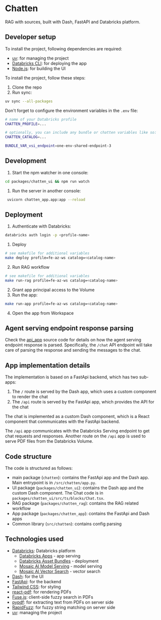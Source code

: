 # Chatten

RAG with sources, built with Dash, FastAPI and Databricks platform.

## Developer setup

To install the project, following dependencies are required:
- [uv](https://docs.astral.sh/uv/): for managing the project
- [Databricks CLI](https://docs.databricks.com/dev-tools/cli/index.html): for deploying the app
- [Node.js](https://nodejs.org/en/): for building the UI

To install the project, follow these steps:
1. Clone the repo
3. Run sync:

```bash
uv sync --all-packages
```


Don't forget to configure the environment variables in the `.env` file:

```bash
# name of your Databricks profile
CHATTEN_PROFILE=... 

# optionally, you can include any bundle or chatten variables like so:
CHATTEN_CATALOG=...

BUNDLE_VAR_vsi_endpoint=one-env-shared-endpoint-3
```

## Development

1. Start the npm watcher in one console:

```bash
cd packages/chatten_ui && npm run watch
```

1. Run the server in another console:

```bash
 uvicorn chatten_app.app:app --reload
```

## Deployment

1. Authenticate with Databricks:

```bash
databricks auth login -p <profile-name>
```

1. Deploy

```bash
# see makefile for additional variables
make deploy profile=fe-az-ws catalog=<catalog-name>
```

2. Run RAG workflow

```bash
# see makefile for additional variables
make run-rag profile=fe-az-ws catalog=<catalog-name>
```

2. Grant app principal access to the Volume
3. Run the app:

```bash
make run-app profile=fe-az-ws catalog=<catalog-name>
```

4. Open the app from Workspace

## Agent serving endpoint response parsing

Check the [api_app](packages/chatten_app/chatten_app/api_app.py) source code for details on how the agent serving endpoint response is parsed.
Specifically, the `/chat` API endpoint will take care of parsing the response and sending the messages to the chat.
    
## App implementation details

The implementation is based on a FastApi backend, which has two sub-apps:
1. The `/` route is served by the Dash app, which uses a custom component to render the chat
2. The `/api` route is served by the FastApi app, which provides the API for the chat

The chat is implemented as a custom Dash component, which is a React component that communicates with the FastApi backend.

The `/api` app communicates with the Databricks Serving endpoint to get chat requests and responses. Another route on the `/api` app is used to serve PDF files from the Databricks Volume.


## Code structure

The code is structured as follows:
- main package (`chatten`): contains the FastApi app and the Dash app. Main entrypoint is in `/src/chatten/app.py`.
- UI package (`packages/chatten_ui`): contains the Dash app and the custom Dash component. The Chat code is in `packages/chatten_ui/src/ts/blocks/Chat.tsx`.
- RAG package (`packages/chatten_rag`): contains the RAG related workflow
- App package (`packages/chatten_app`): contains the FastApi and Dash apps
- Common library (`src/chatten`): contains config parsing


## Technologies used 

- [Databricks](https://databricks.com/): Databricks platform
  - [Databricks Apps](https://www.databricks.com/product/databricks-apps) - app serving
  - [Databricks Asset Bundles](https://docs.databricks.com/en/dev-tools/bundles/index.html) - deployment
  - [Mosaic AI Model Serving](https://docs.databricks.com/en/machine-learning/model-serving/index.html) - model serving
  - [Mosaic AI Vector Search](https://docs.databricks.com/en/generative-ai/vector-search.html) - vector search
- [Dash](https://dash.plotly.com/): for the UI
- [FastApi](https://fastapi.tiangolo.com/): for the backend
- [Tailwind CSS](https://tailwindcss.com/): for styling
- [react-pdf](https://github.com/wojtekmaj/react-pdf): for rendering PDFs
- [Fuse.js](https://www.fusejs.io/): client-side fuzzy search in PDFs
- [pypdf](https://pypdf.readthedocs.io/en/stable/): for extracting text from PDFs on server side
- [RapidFuzz](https://pypi.org/project/RapidFuzz/): for fuzzy string matching on server side
- [uv](https://docs.astral.sh/uv/): managing the project
